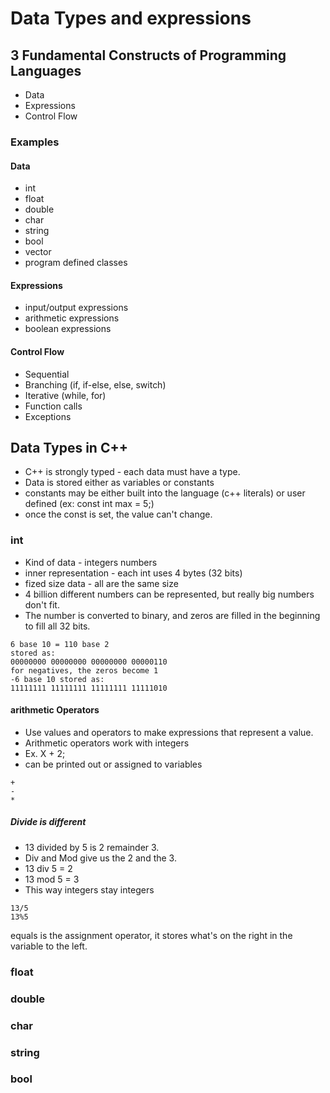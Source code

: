 # Data Types and expressions
## 3 Fundamental Constructs of Programming Languages
* Data 
* Expressions
* Control Flow

### Examples
#### Data
* int
* float
* double
* char
* string
* bool
* vector
* program defined classes

#### Expressions
* input/output expressions
* arithmetic expressions
* boolean expressions

#### Control Flow
* Sequential
* Branching (if, if-else, else, switch)
* Iterative (while, for)
* Function calls
* Exceptions

## Data Types in C++
* C++ is strongly typed - each data must have a type.
* Data is stored either as variables or constants
* constants may be either built into the language (c++ literals) or user defined (ex: const int max = 5;)
* once the const is set, the value can't change.

### int
  * Kind of data - integers numbers
  * inner representation - each int uses 4 bytes (32 bits)
  * fized size data - all are the same size
  * 4 billion different numbers can be represented, but really big numbers don't fit.
  * The number is converted to binary, and zeros are filled in the beginning to fill all 32 bits.
```
6 base 10 = 110 base 2
stored as:
00000000 00000000 00000000 00000110
for negatives, the zeros become 1
-6 base 10 stored as:
11111111 11111111 11111111 11111010

```

#### arithmetic Operators
* Use values and operators to make expressions that represent a value.
* Arithmetic operators work with integers
* Ex. X + 2;
* can be printed out or assigned to variables
```
+
-
*
```
##### Divide is different
* 13 divided by 5 is 2 remainder 3.
* Div and Mod give us the 2 and the 3.
* 13 div 5 = 2
* 13 mod 5 = 3
* This way integers stay integers
```
13/5
13%5
```
equals is the assignment operator, it stores what's on the right in the variable to the left.


### float
### double
### char
### string
### bool


